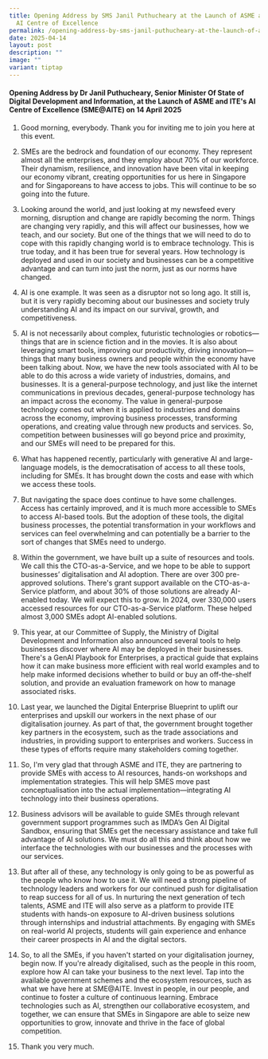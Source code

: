 ```yaml
---
title: Opening Address by SMS Janil Puthucheary at the Launch of ASME and ITE's
  AI Centre of Excellence
permalink: /opening-address-by-sms-janil-puthucheary-at-the-launch-of-asme-and-ite-s-ai-centre-of-excellence/
date: 2025-04-14
layout: post
description: ""
image: ""
variant: tiptap
---
```

<h4>Opening Address by Dr Janil Puthucheary, Senior Minister Of State of Digital Development and Information, at the Launch of ASME and ITE's AI Centre of Excellence (SME@AITE) on 14 April 2025</h4>
<ol data-tight="true" class="tight">
<li>
<p>Good morning, everybody. Thank you for inviting me to join you here at
this event.</p>
</li>
</ol>
<ol start="2" data-tight="true" class="tight">
<li>
<p>SMEs are the bedrock and foundation of our economy. They represent almost
all the enterprises, and they employ about 70% of our workforce. Their
dynamism, resilience, and innovation have been vital in keeping our economy
vibrant, creating opportunities for us here in Singapore and for Singaporeans
to have access to jobs. This will continue to be so going into the future.</p>
</li>
</ol>
<ol start="3" data-tight="true" class="tight">
<li>
<p>Looking around the world, and just looking at my newsfeed every morning,
disruption and change are rapidly becoming the norm. Things are changing
very rapidly, and this will affect our businesses, how we teach, and our
society. But one of the things that we will need to do to cope with this
rapidly changing world is to embrace technology. This is true today, and
it has been true for several years. How technology is deployed and used
in our society and businesses can be a competitive advantage and can turn
into just the norm, just as our norms have changed.</p>
</li>
</ol>
<ol start="4" data-tight="true" class="tight">
<li>
<p>AI is one example. It was seen as a disruptor not so long ago. It still
is, but it is very rapidly becoming about our businesses and society truly
understanding AI and its impact on our survival, growth, and competitiveness.</p>
</li>
</ol>
<ol start="5" data-tight="true" class="tight">
<li>
<p>AI is not necessarily about complex, futuristic technologies or robotics—things
that are in science fiction and in the movies. It is also about leveraging
smart tools, improving our productivity, driving innovation—things that
many business owners and people within the economy have been talking about.
Now, we have the new tools associated with AI to be able to do this across
a wide variety of industries, domains, and businesses. It is a general-purpose
technology, and just like the internet communications in previous decades,
general-purpose technology has an impact across the economy. The value
in general-purpose technology comes out when it is applied to industries
and domains across the economy, improving business processes, transforming
operations, and creating value through new products and services. So, competition
between businesses will go beyond price and proximity, and our SMEs will
need to be prepared for this.</p>
</li>
</ol>
<ol start="6" data-tight="true" class="tight">
<li>
<p>What has happened recently, particularly with generative AI and large-language
models, is the democratisation of access to all these tools, including
for SMEs. It has brought down the costs and ease with which we access these
tools.</p>
</li>
</ol>
<ol start="7" data-tight="true" class="tight">
<li>
<p>But navigating the space does continue to have some challenges. Access
has certainly improved, and it is much more accessible to SMEs to access
AI-based tools. But the adoption of these tools, the digital business processes,
the potential transformation in your workflows and services can feel overwhelming
and can potentially be a barrier to the sort of changes that SMEs need
to undergo.</p>
</li>
</ol>
<ol start="8" data-tight="true" class="tight">
<li>
<p>Within the government, we have built up a suite of resources and tools.
We call this the CTO-as-a-Service, and we hope to be able to support businesses’
digitalisation and AI adoption. There are over 300 pre-approved solutions.
There's grant support available on the CTO-as-a-Service platform, and about
30% of those solutions are already AI-enabled today. We will expect this
to grow. In 2024, over 330,000 users accessed resources for our CTO-as-a-Service
platform. These helped almost 3,000 SMEs adopt AI-enabled solutions.</p>
</li>
</ol>
<ol start="9" data-tight="true" class="tight">
<li>
<p>This year, at our Committee of Supply, the Ministry of Digital Development
and Information also announced several tools to help businesses discover
where AI may be deployed in their businesses. There's a GenAI Playbook
for Enterprises, a practical guide that explains how it can make business
more efficient with real world examples and to help make informed decisions
whether to build or buy an off-the-shelf solution, and provide an evaluation
framework on how to manage associated risks.</p>
</li>
<li>
<p>Last year, we launched the Digital Enterprise Blueprint to uplift our
enterprises and upskill our workers in the next phase of our digitalisation
journey. As part of that, the government brought together key partners
in the ecosystem, such as the trade associations and industries, in providing
support to enterprises and workers. Success in these types of efforts require
many stakeholders coming together.</p>
</li>
<li>
<p>So, I'm very glad that through ASME and ITE, they are partnering to provide
SMEs with access to AI resources, hands-on workshops and implementation
strategies. This will help SMES move past conceptualisation into the actual
implementation—integrating AI technology into their business operations.</p>
</li>
<li>
<p>Business advisors will be available to guide SMEs through relevant government
support programmes such as IMDA’s Gen AI Digital Sandbox, ensuring that
SMEs get the necessary assistance and take full advantage of AI solutions.
We must do all this and think about how we interface the technologies with
our businesses and the processes with our services.</p>
</li>
<li>
<p>But after all of these, any technology is only going to be as powerful
as the people who know how to use it. We will need a strong pipeline of
technology leaders and workers for our continued push for digitalisation
to reap success for all of us. In nurturing the next generation of tech
talents, ASME and ITE will also serve as a platform to provide ITE students
with hands-on exposure to AI-driven business solutions through internships
and industrial attachments. By engaging with SMEs on real-world AI projects,
students will gain experience and enhance their career prospects in AI
and the digital sectors.</p>
</li>
<li>
<p>So, to all the SMEs, if you haven't started on your digitalisation journey,
begin now. If you're already digitalised, such as the people in this room,
explore how AI can take your business to the next level. Tap into the available
government schemes and the ecosystem resources, such as what we have here
at SME@AITE. Invest in people, in our people, and continue to foster a
culture of continuous learning. Embrace technologies such as AI, strengthen
our collaborative ecosystem, and together, we can ensure that SMEs in Singapore
are able to seize new opportunities to grow, innovate and thrive in the
face of global competition.</p>
</li>
<li>
<p>Thank you very much.</p>
</li>
</ol>
<p></p>